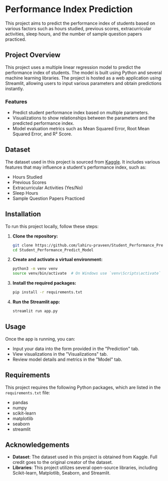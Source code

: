 # Performance Index Prediction

This project aims to predict the performance index of students based on various factors such as hours studied, previous scores, extracurricular activities, sleep hours, and the number of sample question papers practiced.

## Project Overview

This project uses a multiple linear regression model to predict the performance index of students. The model is built using Python and several machine learning libraries. The project is hosted as a web application using Streamlit, allowing users to input various parameters and obtain predictions instantly.

### Features
- Predict student performance index based on multiple parameters.
- Visualizations to show relationships between the parameters and the predicted performance index.
- Model evaluation metrics such as Mean Squared Error, Root Mean Squared Error, and R² Score.

## Dataset

The dataset used in this project is sourced from [Kaggle](https://www.kaggle.com/). It includes various features that may influence a student's performance index, such as:

- Hours Studied
- Previous Scores
- Extracurricular Activities (Yes/No)
- Sleep Hours
- Sample Question Papers Practiced

## Installation

To run this project locally, follow these steps:

1. **Clone the repository:**

   ```bash
   git clone https://github.com/lahiru-praveen/Student_Performance_Predict_Model.git
   cd Student_Performance_Predict_Model

2. **Create and activate a virtual environment:**

   ```bash
   python3 -m venv venv
   source venv/bin/activate  # On Windows use `venv\Scripts\activate`

3. **Install the required packages:**

   ```bash
   pip install -r requirements.txt

4. **Run the Streamlit app:**

   ```bash
   streamlit run app.py

## Usage

Once the app is running, you can:

- Input your data into the form provided in the "Prediction" tab.
- View visualizations in the "Visualizations" tab.
- Review model details and metrics in the "Model" tab.

## Requirements

This project requires the following Python packages, which are listed in the `requirements.txt` file:

- pandas
- numpy
- scikit-learn
- matplotlib
- seaborn
- streamlit

## Acknowledgements

- **Dataset**: The dataset used in this project is obtained from Kaggle. Full credit goes to the original creator of the dataset.
- **Libraries**: This project utilizes several open-source libraries, including Scikit-learn, Matplotlib, Seaborn, and Streamlit.

      

